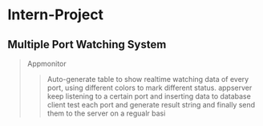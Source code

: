 # Intern-Project
## Multiple Port Watching System
>Appmonitor
>>Auto-generate table to show realtime watching data of every port, using different colors to mark different status.
>appserver
>>keep listening to a certain port and inserting data to database 
>>client
>>test each port and generate result string and finally send them to the server on a regualr basi
